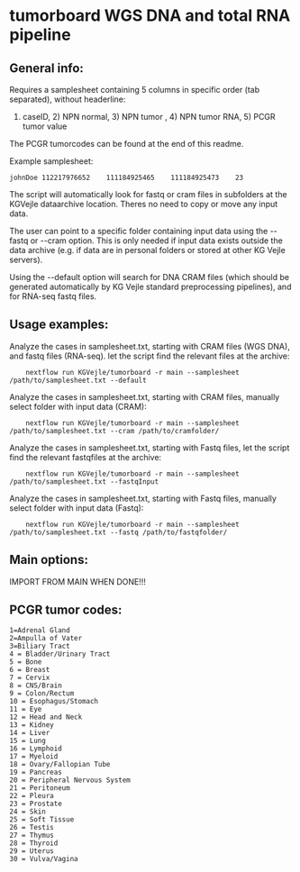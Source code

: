 # tumorboard WGS DNA and total RNA pipeline


## General info:
Requires a samplesheet containing 5 columns in specific order (tab separated), without headerline:
1) caseID, 2) NPN normal, 3) NPN tumor , 4) NPN tumor RNA, 5) PCGR tumor value


The PCGR tumorcodes can be found at the end of this readme.

Example samplesheet:

    johnDoe 112217976652	111184925465	111184925473    23

The script will automatically look for fastq or cram files in subfolders at the KGVejle dataarchive location. Theres no need to copy or move any input data.

The user can point to a specific folder containing input data using the --fastq or --cram option. 
This is only needed if input data exists outside the data archive (e.g. if data are in personal folders or stored at other KG Vejle servers).

Using the --default option will search for DNA CRAM files (which should be generated automatically by KG Vejle standard preprocessing pipelines), and for RNA-seq fastq files.


## Usage examples:

Analyze the cases in samplesheet.txt, starting with CRAM files (WGS DNA), and fastq files (RNA-seq). let the script find the relevant files at the archive:

        nextflow run KGVejle/tumorboard -r main --samplesheet /path/to/samplesheet.txt --default

Analyze the cases in samplesheet.txt, starting with CRAM files, manually select folder with input data (CRAM):

        nextflow run KGVejle/tumorboard -r main --samplesheet /path/to/samplesheet.txt --cram /path/to/cramfolder/

Analyze the cases in samplesheet.txt, starting with Fastq files, let the script find the relevant fastqfiles at the archive:

        nextflow run KGVejle/tumorboard -r main --samplesheet /path/to/samplesheet.txt --fastqInput

Analyze the cases in samplesheet.txt, starting with Fastq files, manually select folder with input data (Fastq):

        nextflow run KGVejle/tumorboard -r main --samplesheet /path/to/samplesheet.txt --fastq /path/to/fastqfolder/



## Main options:

IMPORT FROM MAIN WHEN DONE!!!

        
## PCGR tumor codes:
    1=Adrenal Gland
    2=Ampulla of Vater
    3=Biliary Tract
    4 = Bladder/Urinary Tract
    5 = Bone
    6 = Breast
    7 = Cervix
    8 = CNS/Brain
    9 = Colon/Rectum
    10 = Esophagus/Stomach
    11 = Eye
    12 = Head and Neck
    13 = Kidney
    14 = Liver
    15 = Lung
    16 = Lymphoid
    17 = Myeloid
    18 = Ovary/Fallopian Tube
    19 = Pancreas
    20 = Peripheral Nervous System
    21 = Peritoneum
    22 = Pleura
    23 = Prostate
    24 = Skin
    25 = Soft Tissue
    26 = Testis
    27 = Thymus
    28 = Thyroid
    29 = Uterus
    30 = Vulva/Vagina

